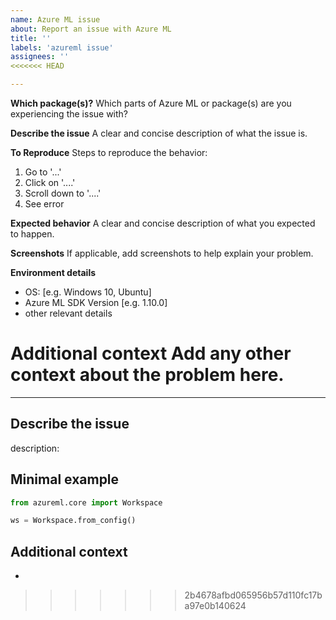 ```yaml
---
name: Azure ML issue 
about: Report an issue with Azure ML
title: ''
labels: 'azureml issue'
assignees: ''
<<<<<<< HEAD

---
```

**Which package(s)?**
Which parts of Azure ML or package(s) are you experiencing the issue with? 

**Describe the issue**
A clear and concise description of what the issue is.

**To Reproduce**
Steps to reproduce the behavior:
1. Go to '...'
2. Click on '....'
3. Scroll down to '....'
4. See error

**Expected behavior**
A clear and concise description of what you expected to happen.

**Screenshots**
If applicable, add screenshots to help explain your problem.

**Environment details**
 - OS: [e.g. Windows 10, Ubuntu]
 - Azure ML SDK Version [e.g. 1.10.0]
 - other relevant details 

**Additional context**
Add any other context about the problem here.
=======
---

## Describe the issue

description:

## Minimal example

```python
from azureml.core import Workspace

ws = Workspace.from_config()
```

## Additional context

-
>>>>>>> 2b4678afbd065956b57d110fc17ba97e0b140624
